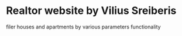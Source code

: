 # Realtor website by Vilius Sreiberis

filer houses and apartments by various parameters functionality
